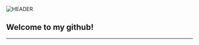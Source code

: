 ![HEADER](https://github.com/iamDvz/iamDvz/blob/main/avatar_banner_wide_pingpong.gif)

## **Welcome to my github!**
___
